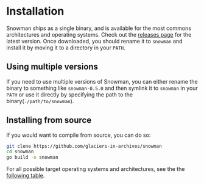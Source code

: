 # Installation

Snowman ships as a single binary, and is available for the most commons architectures and operating systems. Check out the [releases page](https://github.com/glaciers-in-archives/snowman/releases) for the latest version. Once downloaded, you should rename it to `snowman` and install it by moving it to a directory in your `PATH`.

## Using multiple versions

If you need to use multiple versions of Snowman, you can either rename the binary to something like `snowman-0.5.0` and then symlink it to `snowman` in your `PATH` or use it directly by specifying the path to the binary(`./path/to/snowman`).

## Installing from source

If you would want to compile from source, you can do so:

```sh
git clone https://github.com/glaciers-in-archives/snowman
cd snowman
go build -o snowman
```

For all possible target operating systems and architectures, see the the [following table](https://www.digitalocean.com/community/tutorials/how-to-build-go-executables-for-multiple-platforms-on-ubuntu-16-04).
